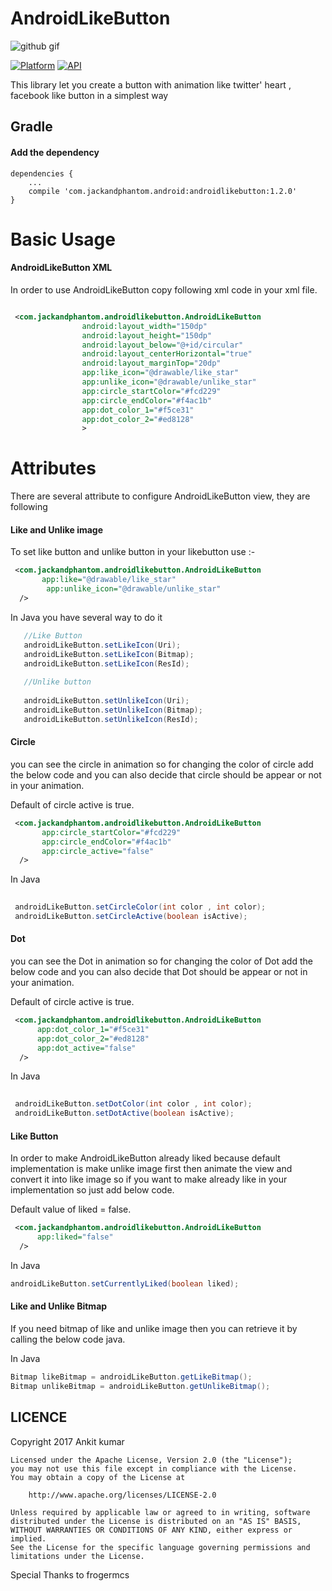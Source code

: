 # AndroidLikeButton
![github gif](https://user-images.githubusercontent.com/22986571/34904388-dbbfc69c-f86a-11e7-8478-9cef559ca63b.gif)

[![Platform](https://img.shields.io/badge/platform-android-blue.svg)](http://developer.android.com/index.html)
[![API](https://img.shields.io/badge/API-14%2B-blue.svg?style=flat)](https://android-arsenal.com/api?level=14)

This library let you create a button with animation like twitter' heart , facebook like button in a simplest way

Gradle
------

#### Add the dependency

```
dependencies {
    ...
    compile 'com.jackandphantom.android:androidlikebutton:1.2.0'
}
```
# Basic Usage

#### AndroidLikeButton XML

In order to use AndroidLikeButton copy following xml code in your xml file.

```xml

 <com.jackandphantom.androidlikebutton.AndroidLikeButton
                android:layout_width="150dp"
                android:layout_height="150dp"
                android:layout_below="@+id/circular"
                android:layout_centerHorizontal="true"
                android:layout_marginTop="20dp"
                app:like_icon="@drawable/like_star"
                app:unlike_icon="@drawable/unlike_star"
                app:circle_startColor="#fcd229"
                app:circle_endColor="#f4ac1b"
                app:dot_color_1="#f5ce31"
                app:dot_color_2="#ed8128"
                >

```

# Attributes

There are several attribute to configure AndroidLikeButton view, they are following

#### Like and Unlike image

To set like button and unlike button in your likebutton use :-

```xml
 <com.jackandphantom.androidlikebutton.AndroidLikeButton
       app:like="@drawable/like_star"  
        app:unlike_icon="@drawable/unlike_star"                                                  
  />

```

In Java you have several way to do it
```java
   //Like Button
   androidLikeButton.setLikeIcon(Uri);
   androidLikeButton.setLikeIcon(Bitmap);
   androidLikeButton.setLikeIcon(ResId);
   
   //Unlike button
   
   androidLikeButton.setUnlikeIcon(Uri);
   androidLikeButton.setUnlikeIcon(Bitmap);
   androidLikeButton.setUnlikeIcon(ResId);

```
#### Circle 
you can see the circle in animation so for changing the color of circle add the below code and you can also decide that circle should
be appear or not in your animation.

Default of circle active is true.

```xml
 <com.jackandphantom.androidlikebutton.AndroidLikeButton
       app:circle_startColor="#fcd229"
       app:circle_endColor="#f4ac1b"
       app:circle_active="false"                                                  
  />

```
In Java 

```java
   
 androidLikeButton.setCircleColor(int color , int color);
 androidLikeButton.setCircleActive(boolean isActive);

```

#### Dot 
you can see the Dot in animation so for changing the color of Dot add the below code and you can also decide that Dot should
be appear or not in your animation.

Default of circle active is true.

```xml
 <com.jackandphantom.androidlikebutton.AndroidLikeButton
      app:dot_color_1="#f5ce31"
      app:dot_color_2="#ed8128"
      app:dot_active="false"                                                 
  />

```
In Java 

```java
   
 androidLikeButton.setDotColor(int color , int color);
 androidLikeButton.setDotActive(boolean isActive);

```

#### Like Button

In order to make AndroidLikeButton already liked because default implementation is make unlike image first then animate the view and convert it into like image so if you want to make already like in your implementation so just add below code.

Default value of liked = false.

```xml
 <com.jackandphantom.androidlikebutton.AndroidLikeButton
      app:liked="false"                                                 
  />

```
In Java 

```java
androidLikeButton.setCurrentlyLiked(boolean liked);

```

#### Like and Unlike Bitmap 

If you need bitmap of like and unlike image then you can retrieve it by calling the below code java.

In Java 

```java
Bitmap likeBitmap = androidLikeButton.getLikeBitmap();
Bitmap unlikeBitmap = androidLikeButton.getUnlikeBitmap();

```

 LICENCE
-----

 Copyright 2017 Ankit kumar

    Licensed under the Apache License, Version 2.0 (the "License");
    you may not use this file except in compliance with the License.
    You may obtain a copy of the License at

        http://www.apache.org/licenses/LICENSE-2.0

    Unless required by applicable law or agreed to in writing, software
    distributed under the License is distributed on an "AS IS" BASIS,
    WITHOUT WARRANTIES OR CONDITIONS OF ANY KIND, either express or implied.
    See the License for the specific language governing permissions and
    limitations under the License.

 Special Thanks to frogermcs


